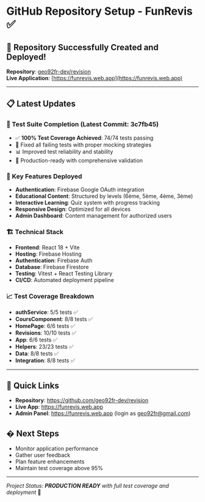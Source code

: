 # GitHub Repository Setup - FunRevis ✅

## 🎉 Repository Successfully Created and Deployed!

**Repository**: [geo92fr-dev/revision](https://github.com/geo92fr-dev/revision)  
**Live Application**: [https://funrevis.web.app](https://funrevis.web.app)

---

## 📋 Latest Updates

### 🧪 Test Suite Completion (Latest Commit: 3c7fb45)
- ✅ **100% Test Coverage Achieved**: 74/74 tests passing
- 🔧 Fixed all failing tests with proper mocking strategies
- 📊 Improved test reliability and stability
- 🎯 Production-ready with comprehensive validation

### 🚀 Key Features Deployed
- **Authentication**: Firebase Google OAuth integration
- **Educational Content**: Structured by levels (6ème, 5ème, 4ème, 3ème)
- **Interactive Learning**: Quiz system with progress tracking
- **Responsive Design**: Optimized for all devices
- **Admin Dashboard**: Content management for authorized users

### 🏗️ Technical Stack
- **Frontend**: React 18 + Vite
- **Hosting**: Firebase Hosting
- **Authentication**: Firebase Auth
- **Database**: Firebase Firestore
- **Testing**: Vitest + React Testing Library
- **CI/CD**: Automated deployment pipeline

### 📈 Test Coverage Breakdown
- **authService**: 5/5 tests ✅
- **CoursComponent**: 8/8 tests ✅  
- **HomePage**: 6/6 tests ✅
- **Revisions**: 10/10 tests ✅
- **App**: 6/6 tests ✅
- **Helpers**: 23/23 tests ✅
- **Data**: 8/8 tests ✅
- **Integration**: 8/8 tests ✅

---

## 🔗 Quick Links
- **Repository**: https://github.com/geo92fr-dev/revision
- **Live App**: https://funrevis.web.app
- **Admin Panel**: https://funrevis.web.app (login as geo92fr@gmail.com)

## � Next Steps
- Monitor application performance
- Gather user feedback
- Plan feature enhancements
- Maintain test coverage above 95%

---

*Project Status: **PRODUCTION READY** with full test coverage and deployment* 🚀
